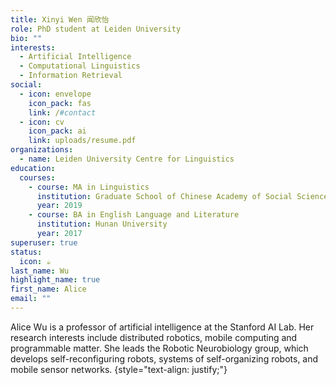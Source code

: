 ```yaml
---
title: Xinyi Wen 闻欣怡
role: PhD student at Leiden University
bio: ""
interests:
  - Artificial Intelligence
  - Computational Linguistics
  - Information Retrieval
social:
  - icon: envelope
    icon_pack: fas
    link: /#contact
  - icon: cv
    icon_pack: ai
    link: uploads/resume.pdf
organizations:
  - name: Leiden University Centre for Linguistics
education:
  courses:
    - course: MA in Linguistics
      institution: Graduate School of Chinese Academy of Social Sciences (GSCASS)
      year: 2019
    - course: BA in English Language and Literature
      institution: Hunan University
      year: 2017
superuser: true
status:
  icon: ☕️
last_name: Wu
highlight_name: true
first_name: Alice
email: ""
---
```


Alice Wu is a professor of artificial intelligence at the Stanford AI Lab. Her research interests include distributed robotics, mobile computing and programmable matter. She leads the Robotic Neurobiology group, which develops self-reconfiguring robots, systems of self-organizing robots, and mobile sensor networks.
{style="text-align: justify;"}
